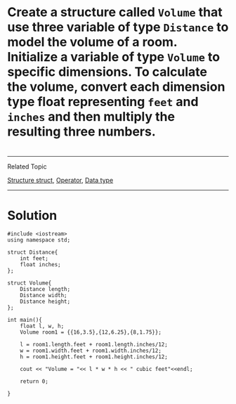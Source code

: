 # Create a structure called `Volume` that use three variable of type `Distance` to model the volume of a room. Initialize a variable of type `Volume` to specific dimensions. To calculate the volume, convert each dimension type float representing `feet` and `inches` and then multiply the resulting three numbers.
#
---
Related Topic

[Structure struct](courseid-5,lessonid-19), [Operator](courseid-5,lessonid-13), [Data type](courseid-5,lessonid-11)

---
# Solution

    #include <iostream>
    using namespace std;

    struct Distance{
        int feet;
        float inches;
    };

    struct Volume{
        Distance length;
        Distance width;
        Distance height;
    };

    int main(){
        float l, w, h;
        Volume room1 = {{16,3.5},{12,6.25},{8,1.75}};
        
        l = room1.length.feet + room1.length.inches/12;
        w = room1.width.feet + room1.width.inches/12;
        h = room1.height.feet + room1.height.inches/12;
        
        cout << "Volume = "<< l * w * h << " cubic feet"<<endl;
        
        return 0;

    }

